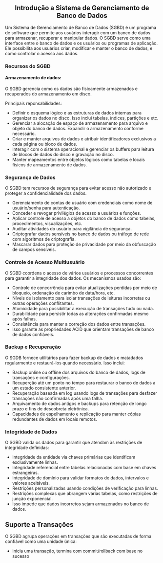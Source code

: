 ## <center>Introdução a Sistema de Gerenciamento de Banco de Dados</center>

Um Sistema de Gerenciamento de Banco de Dados (SGBD) é um programa de software que permite aos usuários interagir com um banco de dados para armazenar, recuperar e manipular dados. O SGBD serve como uma interface entre o banco de dados e os usuários ou programas de aplicação. Ele possibilita aos usuários criar, modificar e manter o banco de dados, e como controlar o acesso aos dados.<br>

### Recursos do SGBD
#### Armazenamento de dados: 
O SGBD gerencia como os dados são fisicamente armazenados e recuperados do armazenamento em disco. <br>

 Principais reponsabilidades:<br>

- Definir o esquema lógico e as estruturas de dados internas para organizar os dados no disco. Isso inclui tabelas, índices, partições e etc.
- Gerenciar a alocação de espaço de armazenamento para arquivo e objeto do banco de dados. Expandir o armazenamento conforme necessário.
- Criar e manter arquivos de dados e atribuir identificadores exclusivos a cada página ou bloco de dados. 
- Interagir com o sistema operacional e gerenciar os buffers para leitura de blocos de dados do disco e gravação no disco.
- Manter mapeamentos entre objetos lógicos como tabelas e locais físicos de armazenamento de dados.

### Segurança de Dados 
O SGBD tem recursos de segurança para evitar acesso não autorizado e proteger a confidencialidade dos dados.

- Gerenciamento de contas de usuário com credenciais como nome de usuário/senha para autenticação.
- Conceder e revogar privilégios de acesso a usuários e funções.
- Aplicar controle de acesso a objetos do banco de dados como tabelas, procedimentos, visualizações, etc.
- Auditar atividades do usuário para vigilância de segurança.
- Criptografar dados sensíveis no banco de dados ou tráfego de rede com algoritmos de criptografia.
- Mascarar dados para proteção de privacidade por meio da obfuscação de campos sensíveis.

### Controle de Acesso Multiusuário 
O SGBD coordena o acesso de vários usuários e processos concorrentes para garantir a integridade dos dados. Os mecanismos usados são: 

- Controle de concorrência para evitar atualizações perdidas por meio de bloqueio, ordenação de carimbo de data/hora, etc.
- Níveis de isolamento para isolar transações de leituras incorretas ou outras operações conflitantes.
- Atomicidade para possibilitar a execução de transações tudo ou nada.
- Durabilidade para persistir todas as alterações confirmadas mesmo após falhas.
- Consistência para manter a correção dos dados entre transações.
- Isso garante as propriedades ACID que orientam transações de banco de dados confiáveis.

### Backup e Recuperação 
O SGDB fornece utilitários para fazer backup de dados e matadados regularmente e restaurá-los quando necessário. Isso inclui:

- Backup online ou offline dos arquivos do banco de dados, logs de transações e configurações.
- Recuperção até um ponto no tempo para restaurar o banco de dados a um estado consistente anterior.
- Recuperação baseada em log usando logs de transações para desfazer transações não confirmadas após uma falha.
- Arquivamento de dados antigos e backups para retenção de longo prazo e fins de descobreta eletrônica.
- Capacidades de espelhamento e replicação para manter cópias redundantes de dados em locais remotos.

### Integridade de Dados 
O SGBD valida os dados para garantir que atendam às restrições de integridade definidas:

- Integridade da entidade via chaves primárias que identificam exclusivamente linhas.
- Integridade referencial entre tabelas relacionadas com base em chaves estrangeiras.
- Integridade de domínio para validar formatos de dados, intervalos e valores aceitáveis.
- Restrições personalizadas usando condições de verificação para linhas.
- Restrições complexas que abrangem várias tabelas, como restrições de junção exponencial.
- Isso impede que dados incorretos sejam armazenados no banco de dados.

## Suporte a Transações 
O SGBD agrupa operações em transações que são executadas de forma confiável como uma unidade única:

- Inicia uma transação, termina com commit/rollback com base no sucesso
